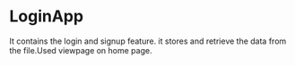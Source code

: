 # LoginApp
It contains the login and signup feature. it stores and retrieve the data from the file.Used viewpage on home page.
